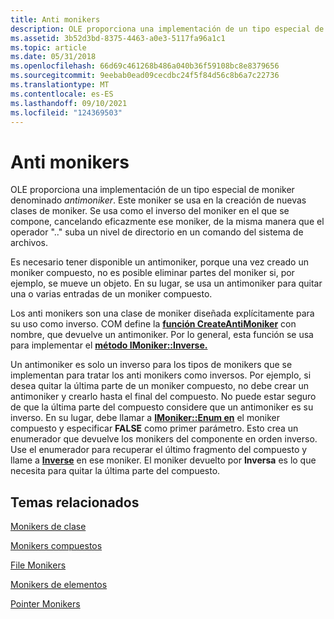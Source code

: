 ```yaml
---
title: Anti monikers
description: OLE proporciona una implementación de un tipo especial de moniker denominado antimoniker.
ms.assetid: 3b52d3bd-8375-4463-a0e3-5117fa96a1c1
ms.topic: article
ms.date: 05/31/2018
ms.openlocfilehash: 66d69c461268b486a040b36f59108bc8e8379656
ms.sourcegitcommit: 9eebab0ead09cecdbc24f5f84d56c8b6a7c22736
ms.translationtype: MT
ms.contentlocale: es-ES
ms.lasthandoff: 09/10/2021
ms.locfileid: "124369503"
---
```

# <a name="anti-monikers"></a>Anti monikers

OLE proporciona una implementación de un tipo especial de moniker denominado *antimoniker*. Este moniker se usa en la creación de nuevas clases de moniker. Se usa como el inverso del moniker en el que se compone, cancelando eficazmente ese moniker, de la misma manera que el operador ".." suba un nivel de directorio en un comando del sistema de archivos.

Es necesario tener disponible un antimoniker, porque una vez creado un moniker compuesto, no es posible eliminar partes del moniker si, por ejemplo, se mueve un objeto. En su lugar, se usa un antimoniker para quitar una o varias entradas de un moniker compuesto.

Los anti monikers son una clase de moniker diseñada explícitamente para su uso como inverso. COM define la [**función CreateAntiMoniker**](/windows/desktop/api/Objbase/nf-objbase-createantimoniker) con nombre, que devuelve un antimoniker. Por lo general, esta función se usa para implementar el [**método IMoniker::Inverse.**](/windows/desktop/api/ObjIdl/nf-objidl-imoniker-inverse)

Un antimoniker es solo un inverso para los tipos de monikers que se implementan para tratar los anti monikers como inversos. Por ejemplo, si desea quitar la última parte de un moniker compuesto, no debe crear un antimoniker y crearlo hasta el final del compuesto. No puede estar seguro de que la última parte del compuesto considere que un antimoniker es su inverso. En su lugar, debe llamar a [**IMoniker::Enum en**](/windows/desktop/api/ObjIdl/nf-objidl-imoniker-enum) el moniker compuesto y especificar **FALSE** como primer parámetro. Esto crea un enumerador que devuelve los monikers del componente en orden inverso. Use el enumerador para recuperar el último fragmento del compuesto y llame a [**Inverse**](/windows/desktop/api/ObjIdl/nf-objidl-imoniker-inverse) en ese moniker. El moniker devuelto por **Inversa** es lo que necesita para quitar la última parte del compuesto.

## <a name="related-topics"></a>Temas relacionados

<dl> <dt>

[Monikers de clase](class-monikers.md)
</dt> <dt>

[Monikers compuestos](composite-monikers.md)
</dt> <dt>

[File Monikers](file-monikers.md)
</dt> <dt>

[Monikers de elementos](item-monikers.md)
</dt> <dt>

[Pointer Monikers](pointer-monikers.md)
</dt> </dl>

 

 




